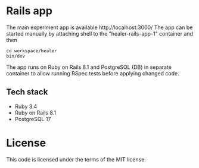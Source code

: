 # Rails app

The main experiment app is available http://localhost:3000/ 
The app can be started manually by attaching shell to the "healer-rails-app-1" container and then

    cd workspace/healer
    bin/dev

The app runs on Ruby on Rails 8.1 and PostgreSQL (DB) in separate container to allow running RSpec tests before applying changed code.

## Tech stack

 - Ruby 3.4
 - Ruby on Rails 8.1
 - PostgreSQL 17

# License

This code is licensed under the terms of the MIT license.